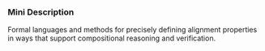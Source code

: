 ### Mini Description

Formal languages and methods for precisely defining alignment properties in ways that support compositional reasoning and verification.
